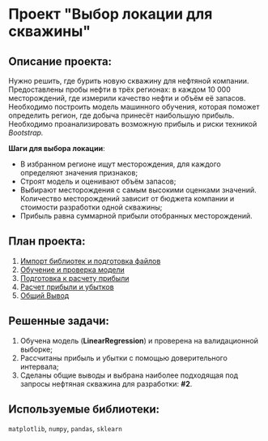 # Проект "Выбор локации для скважины"

## Описание проекта:

Нужно решить, где бурить новую скважину для нефтяной компании. Предоставлены пробы нефти в трёх регионах: в каждом 10 000 месторождений, где измерили качество нефти и объём её запасов. Необходимо построить модель машинного обучения, которая поможет определить регион, где добыча принесёт наибольшую прибыль. Необходимо проанализировать возможную прибыль и риски техникой *Bootstrap.*

**Шаги для выбора локации**:

- В избранном регионе ищут месторождения, для каждого определяют значения признаков;
- Строят модель и оценивают объём запасов;
- Выбирают месторождения с самым высокими оценками значений. Количество месторождений зависит от бюджета компании и стоимости разработки одной скважины;
- Прибыль равна суммарной прибыли отобранных месторождений.

## План проекта:

1. [Импорт библиотек и подготовка файлов](#import)
2. [Обучение и проверка модели](#model_training)
3. [Подготовка к расчету прибыли](#profit_calculation)
4. [Расчет прибыли и убытков](#profit_appraisal)
5. [Общий Вывод](#conclusion)

## Решенные задачи:

1) Обучена модель (**LinearRegression**) и проверена на валидационной выборке;
2) Рассчитаны прибыль и убытки с помощью доверительного интервала;
3) Сделаны общие выводы и выбрана наиболее подходящая под запросы нефтяная скважина для разработки: **#2**.

## Используемые библиотеки:

`matplotlib`, `numpy`, `pandas`, `sklearn`
